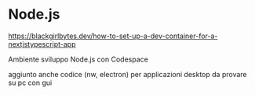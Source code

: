 # Node.js

https://blackgirlbytes.dev/how-to-set-up-a-dev-container-for-a-nextjstypescript-app

Ambiente sviluppo Node.js con Codespace

aggiunto anche codice (nw, electron) per applicazioni desktop da provare su pc con gui
